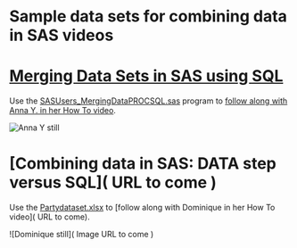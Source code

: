 # Sample data sets for combining data in SAS videos

# [Merging Data Sets in SAS using SQL](https://www.youtube.com/watch?v=dhf747bz_nE)

Use the [SASUsers_MergingDataPROCSQL.sas](SASUsers_MergingDataPROCSQL.sas) program to [follow along with Anna Y. in her How To video](https://www.youtube.com/watch?v=dhf747bz_nE).

![Anna Y still](https://img.youtube.com/vi/dhf747bz_nE/0.jpg)

# [Combining data in SAS: DATA step versus SQL]( URL to come )

Use the [Partydataset.xlsx](./Partydataset.xlsx) to [follow along with Dominique in her How To video]( URL to come).

![Dominique still]( Image URL to come )

